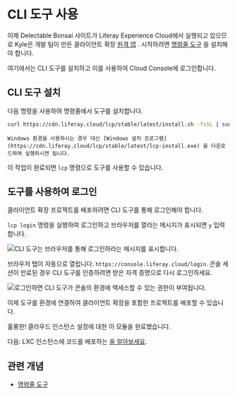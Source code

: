 # CLI 도구 사용

이제 Delectable Bonsai 사이트가 Liferay Experience Cloud에서 실행되고 있으므로 Kyle은 개발 팀이 만든 클라이언트 확장 [원격 앱](https://learn.liferay.com/w/dxp/building-applications/client-extensions) . 시작하려면 [명령줄 도구](https://learn.liferay.com/w/liferay-cloud/reference/command-line-tool) 을 설치해야 합니다.

여기에서는 CLI 도구를 설치하고 이를 사용하여 Cloud Console에 로그인합니다.

## CLI 도구 설치

다음 명령을 사용하여 명령줄에서 도구를 설치합니다.

```bash
curl https://cdn.liferay.cloud/lcp/stable/latest/install.sh -fsSL | sudo bash
```

```{note}
Windows 환경을 사용하시는 경우 대신 [Windows 설치 프로그램](https://cdn.liferay.cloud/lcp/stable/latest/lcp-install.exe) 을 다운로드하여 실행하시면 됩니다.
```

이 작업이 완료되면 `lcp` 명령으로 도구를 사용할 수 있습니다.

## 도구를 사용하여 로그인

클라이언트 확장 프로젝트를 배포하려면 CLI 도구를 통해 로그인해야 합니다.

`lcp login` 명령을 실행하여 로그인하고 브라우저를 열라는 메시지가 표시되면 `y` 입력합니다.

![CLI 도구는 브라우저를 통해 로그인하라는 메시지를 표시합니다.](./using-the-cli-tool/images/01.png)

브라우저 탭이 자동으로 열립니다. `https://console.liferay.cloud/login`. 콘솔 세션이 만료된 경우 CLI 도구를 인증하려면 받은 자격 증명으로 다시 로그인하세요.

![로그인하면 CLI 도구가 콘솔의 환경에 액세스할 수 있는 권한이 부여됩니다.](./using-the-cli-tool/images/02.png)

이제 도구를 환경에 연결하여 클라이언트 확장을 포함한 프로젝트를 배포할 수 있습니다.

훌륭한! 클라우드 인스턴스 설정에 대한 이 모듈을 완료했습니다.

다음: LXC 인스턴스에 코드를 배포하는 [을 알아보세요](../deploying-code-to-lxc.md).

## 관련 개념

* [명령줄 도구](https://learn.liferay.com/w/liferay-cloud/reference/command-line-tool)

